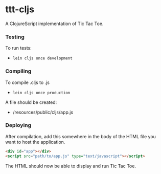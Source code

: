 # ttt-cljs

A ClojureScript implementation of Tic Tac Toe.

### Testing

To run tests:
- `lein cljs once development`

### Compiling

To compile .cljs to .js
- `lein cljs once production`

A file should be created:
- /resources/public/cljs/app.js

### Deploying

After compilation, add this somewhere in the body of the HTML file you want to host the application.

````html
<div id="app"></div>
<script src="path/to/app.js" type="text/javascript"></script>
````

The HTML should now be able to display and run Tic Tac Toe.
